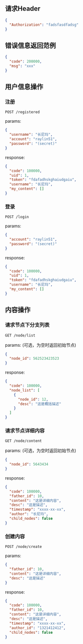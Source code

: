 ## 请求Header

```json
{
  "Authorization": "fadsfasdfadsg"
}
```

## 错误信息返回范例

```json
{
  "code": 200000,
  "msg": "xxx"
}
```

## 用户信息操作

### 注册

```POST /registered```

params:
```json
{
  "username": "长尼玛",
  "account": "raylin51",
  "password": "(secret)"
}
```

response:

```json
{
  "code": 100000,
  "uid": 1,
  "token": "fdafadhskghaiudgaiu",
  "username": "长尼玛",
  "my_content": []
}
```

### 登录

```POST /login```

params:

```json
{
  "account": "raylin51",
  "password": "(secret)"
}
```

response:

```json
{
  "code": 100000,
  "uid": 1,
  "token": "fdafadhskghaiudgaiu",
  "username": "长尼玛",
  "my_content": []
}
```

## 内容操作

### 请求节点下分支列表

```GET /node/list```

params: (可选，为空时返回初始节点)

```json
{
  "node_id": 562523423523
}
```

response:

```json
{
  "code": 100000,
  "node_list": [
    {
      "node_id": 12,
      "desc": "这是概括描述"
    }
  ]
}
```

### 请求节点详细内容

```GET /node/content```

params: (可选，为空时返回初始节点)

```json
{
  "node_id": 5643434
}
```

response:

```json
{
  "code": 100000,
  "father_id": 10,
  "content": "这是详细内容",
  "desc": "这是描述",
  "timestamp": "xxxx-xx-xx",
  "author": "长尼玛",
  "child_nodes": false
}
```

### 创建内容

```POST /node/create```

params:

```json
{
  "father_id": 10,
  "content": "这是详细内容",
  "desc": "这是描述"
}
```

response:

```json
{
  "code": 100000,
  "father_id": 10,
  "content": "这是详细内容",
  "desc": "这是描述",
  "timestamp": "xxxx-xx-xx",
  "author_id": "1321412412",
  "child_nodes": false
}
```
